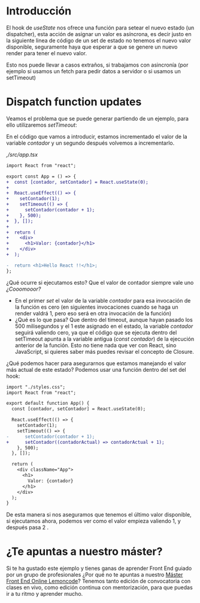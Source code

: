 # Introducción

El hook de _useState_ nos ofrece una función para setear el nuevo estado (un dispatcher), esta acción de asignar un valor es asíncrona, es decir
justo en la siguiente linea de código de un set de estado no tenemos el nuevo valor disponible, seguramente haya que esperar a que se genere
un nuevo render para tener el nuevo valor.

Esto nos puede llevar a casos extraños, si trabajamos con asincronía (por ejemplo si usamos un fetch para pedir datos a servidor o si usamos
un setTimeout)

# Dispatch function updates

Veamos el problema que se puede generar partiendo de un ejemplo, para ello utilizaremos _setTimeout_:

En el código que vamos a introducir, estamos incrementado el valor de la variable _contador_ y un segundo después volvemos a incrementarlo.

_,/src/app.tsx_

```diff
import React from "react";

export const App = () => {
+  const [contador, setContador] = React.useState(0);
+
+  React.useEffect(() => {
+    setContador(1);
+    setTimeout(() => {
+      setContador(contador + 1);
+    }, 500);
+  }, []);
+
+  return (
+    <div>
+      <h1>Valor: {contador}</h1>
+    </div>
+  );

-  return <h1>Hello React !!</h1>;
};
```

¿Qué ocurre si ejecutamos esto? Que el valor de contador siempre vale uno _¿Cooomooor?_

- En el primer _set_ el valor de la variable _contador_ para esa invocación de la función es cero (en siguientes invocaciones cuando se haga un render
  valdrá 1, pero eso será en otra invocación de la función)
- ¿Qué es lo que pasa? Que dentro del timeout, aunque hayan pasado los 500 milisegundos y el 1 este asignado en el estado, la variable _contador_ seguirá valiendo cero, ya que
  el código que se ejecuta dentro del setTimeout apunta a la variable antigua (_const contador_) de la ejecución anterior de la función. Esto no tiene nada que ver con React,
  sino JavaScript, si quieres saber más puedes revisar el concepto de Closure.

¿Qué podemos hacer para asegurarnos que estamos manejando el valor más actual de este estado? Podemos usar una función dentro del set del hook:

```diff
import "./styles.css";
import React from "react";

export default function App() {
  const [contador, setContador] = React.useState(0);

  React.useEffect(() => {
    setContador(1);
    setTimeout(() => {
-      setContador(contador + 1);
+      setContador((contadorActual) => contadorActual + 1);
    }, 500);
  }, []);

  return (
    <div className="App">
      <h1>
        Valor: {contador}
      </h1>
    </div>
  );
}
```

De esta manera si nos aseguramos que tenemos el último valor disponible, si ejecutamos ahora, podemos ver como el valor empieza valiendo 1, y después pasa 2 .

# ¿Te apuntas a nuestro máster?

Si te ha gustado este ejemplo y tienes ganas de aprender Front End
guiado por un grupo de profesionales ¿Por qué no te apuntas a
nuestro [Máster Front End Online Lemoncode](https://lemoncode.net/master-frontend#inicio-banner)? Tenemos tanto edición de convocatoria
con clases en vivo, como edición continua con mentorización, para
que puedas ir a tu ritmo y aprender mucho.
